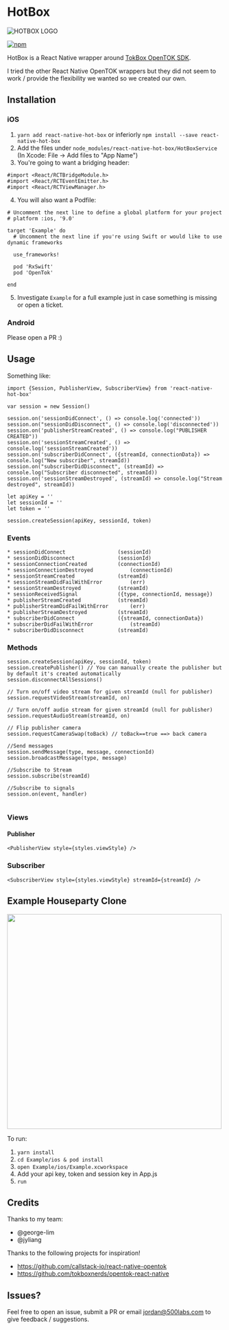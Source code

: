 # HotBox
![HOTBOX LOGO](http://i.imgur.com/495tedr.png)

[![npm](https://img.shields.io/npm/dt/react-native-hot-box.svg)](https://www.npmjs.com/package/react-native-hot-box)

HotBox is a React Native wrapper around [TokBox OpenTOK SDK](https://tokbox.com/).

I tried the other React Native OpenTOK wrappers but they did not seem to work / provide the flexibility we wanted so we created our own. 


## Installation

### iOS

1. `yarn add react-native-hot-box` or inferiorly `npm install --save react-native-hot-box`
2. Add the files under `node_modules/react-native-hot-box/HotBoxService` (In Xcode: File -> Add files to "App Name")
3. You're going to want a bridging header:

```
#import <React/RCTBridgeModule.h>
#import <React/RCTEventEmitter.h>
#import <React/RCTViewManager.h>
```
4. You will also want a Podfile:

```
# Uncomment the next line to define a global platform for your project
# platform :ios, '9.0'

target 'Example' do
  # Uncomment the next line if you're using Swift or would like to use dynamic frameworks

  use_frameworks!

  pod 'RxSwift'
  pod 'OpenTok'

end
```

5. Investigate `Example` for a full example just in case something is missing or open a ticket.

### Android

Please open a PR :)

## Usage

Something like: 

```
import {Session, PublisherView, SubscriberView} from 'react-native-hot-box'
	
var session = new Session()

session.on('sessionDidConnect', () => console.log('connected'))
session.on("sessionDidDisconnect", () => console.log('disconnected'))
session.on('publisherStreamCreated', () => console.log("PUBLISHER CREATED"))
session.on('sessionStreamCreated', () => console.log('sessionStreamCreated'))
session.on('subscriberDidConnect', ({streamId, connectionData}) => console.log("New subscriber", streamId))
session.on("subscriberDidDisconnect", (streamId) => console.log("Subscriber disconnected", streamId))
session.on('sessionStreamDestroyed', (streamId) => console.log("Stream destroyed", streamId))

let apiKey = ''
let sessionId = ''
let token = ''

session.createSession(apiKey, sessionId, token)
```

### Events

```
* sessionDidConnect 				(sessionId)
* sessionDidDisconnect 				(sessionId)
* sessionConnectionCreated 			(connectionId)
* sessionConnectionDestroyed			(connectionId)
* sessionStreamCreated 				(streamId)
* sessionStreamDidFailWithError 		(err)
* sessionStreamDestroyed 			(streamId)
* sessionReceivedSignal 			({type, connectionId, message})
* publisherStreamCreated 			(streamId)
* publisherStreamDidFailWithError 		(err)
* publisherStreamDestroyed 			(streamId)
* subscriberDidConnect 				({streamId, connectionData})
* subscriberDidFailWithError 			(streamId)
* subscriberDidDisconnect 			(streamId)
```

### Methods

```
session.createSession(apiKey, sessionId, token)
session.createPublisher() // You can manually create the publisher but by default it's created automatically
session.disconnectAllSessions()
	
// Turn on/off video stream for given streamId (null for publisher)
session.requestVideoStream(streamId, on)
	
// Turn on/off audio stream for given streamId (null for publisher)
session.requestAudioStream(streamId, on)
	
// Flip publisher camera
session.requestCameraSwap(toBack) // toBack==true ==> back camera
	
//Send messages
session.sendMessage(type, message, connectionId)
session.broadcastMessage(type, message)
	
//Subscribe to Stream
session.subscribe(streamId)
	
//Subscribe to signals
session.on(event, handler)
	
```

### Views

#### Publisher

`<PublisherView style={styles.viewStyle} />`

### Subscriber

`<SubscriberView style={styles.viewStyle} streamId={streamId} />`

## Example Houseparty Clone

<img src="Example/partyhouse.gif" height="500">

To run:

1. `yarn install`
2. `cd Example/ios & pod install`
3. `open Example/ios/Example.xcworkspace`
4. Add your api key, token and session key in App.js
5. `run`


## Credits

Thanks to my team:

* @george-lim
* @jyliang


Thanks to the following projects for inspiration!

* https://github.com/callstack-io/react-native-opentok
* https://github.com/tokboxnerds/opentok-react-native

## Issues?

Feel free to open an issue, submit a PR or email jordan@500labs.com to give feedback / suggestions.
